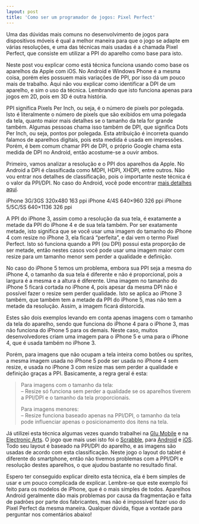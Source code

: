 ```yaml
---
layout: post
title: 'Como ser um programador de jogos: Pixel Perfect'
---
```


Uma das dúvidas mais comuns no desenvolvimento de jogos para dispositivos móveis é qual a melhor maneira para que o jogo se adapte em várias resoluções, e uma das técnicas mais usadas é a chamada Pixel Perfect, que consiste em utilizar a PPI do aparelho como base para isto.

Neste post vou explicar como está técnica funciona usando como base os aparelhos da Apple com iOS. No Android e Windows Phone é a mesma coisa, porém eles possuem mais variações de PPI, por isso dá um pouco mais de trabalho. Aqui não vou explicar como identificar a DPI de um aparelho, e sim o uso da técnica. Lembrando que isto funciona apenas para jogos em 2D, pois em 3D é outra história.

PPI significa Pixels Per Inch, ou seja, é o número de pixels por polegada. Isto é literalmente o número de pixels que são exibidos em uma polegada da tela, quanto maior mais detalhes se o tamanho da tela for grande também. Algumas pessoas chama isso também de DPI, que significa Dots Per Inch, ou seja, pontos por polegada. Esta atribuição é incorreta quando falamos de aparelhos digitais, pois esta medida é usada em impressões. Porém, é bem comum chamar PPI de DPI, o próprio Google chama esta medida de DPI no Android, então acostume-se a ouvir ambos.

Primeiro, vamos analizar a resolução e o PPI dos aparelhos da Apple. No Android a DPI é classificada como MDPI, HDPI, XHDPI, entre outros. Não vou entrar nos detalhes de classificação, pois o importante neste técnica é o valor da PPI/DPI. No caso do Android, você pode encontrar [mais detalhes aqui](http://developer.android.com/guide/practices/screens_support.html "DPI").

iPhone 3G/3GS 320x480 163 ppi iPhone 4/4S 640×960 326 ppi iPhone 5/5C/5S 640×1136 326 ppi

A PPI do iPhone 3, assim como a resolução da sua tela, é exatamente a metade da PPI do iPhone 4 e de sua tela também. Por ser exatamente metade, isto significa que se você usar uma imagem do tamanho do iPhone 4 com resize no iPhone 3, ela ficará “perfeita”, e dai vem o termo Pixel Perfect. Isto só funciona quando a PPI (ou DPI) possui esta proporção de ser metade, então nestes casos você pode usar uma imagem maior com resize para um tamanho menor sem perder a qualidade e definição.

No caso do iPhone 5 temos um problema, embora sua PPI seja a mesma do iPhone 4, o tamanho da sua tela é diferente e não é proporcional, pois a largura é a mesma e a altura é diferente. Uma imagem no tamanho do iPhone 5 ficará cortada no iPhone 4, pois apesar da mesma DPI não é possível fazer o resize sem perder qualidade. Isto se aplica ao iPhone 3 também, que também tem a metade da PPI do iPhone 5, mas não tem a metade da resolução. Assim, a imagem ficará distorcida.

Estes são dois exemplos levando em conta apenas imagens com o tamanho da tela do aparelho, sendo que funciona do iPhone 4 para o iPhone 3, mas não funciona do iPhone 5 para os demais. Neste caso, muitos desenvolvedores criam uma imagem para o iPhone 5 e uma para o iPhone 4, que é usada também no iPhone 3.

Porém, para imagens que não ocupam a tela inteira como botões ou sprites, a mesma imagem usada no iPhone 5 pode ser usada no iPhone 4 sem resize, e usada no iPhone 3 com resize mas sem perder a qualidade e definição graças a PPI. Basicamente, a regra geral é esta:

> Para imagens com o tamanho da tela:  
>  – Resize só funciona sem perder a qualidade se os aparelhos tiverem a PPI/DPI e o tamanho da tela proporcionais.
>
> Para imagens menores:  
>  – Resize funciona baseado apenas na PPI/DPI, o tamanho da tela pode influenciar apenas o posicionamento dos itens na tela.

Já utilizei esta técnica algumas vezes quando trabalhei na [Glu Mobile](http://glu.com "Glu") e na [Electronic Arts](http://ea.com "EA"). O jogo que mais usei isto foi o [Scrabble](http://www.ea.com/scrabble-paid-ipad?intcmp=EACom_scrabbleipad_update_0313 "Scrabble"), para [Android](https://play.google.com/store/apps/details?id=com.ea.game.scrabblemattel_bv "Android") e [iOS](https://itunes.apple.com/br/app/scrabble/id311691366?mt=8 "iOS"). Todo seu layout é baseado na PPI/DPI do aparelho, e as imagens são usadas de acordo com esta classificação. Neste jogo o layout do tablet é diferente do smartphone, então não tivemos problemas com a PPI/DPI e resolução destes aparelhos, o que ajudou bastante no resultado final.

Espero ter conseguido explicar direito esta técnica, ela é bem simples de usar e um pouco complicada de explicar. Lembre-se que este exemplo foi feito para os modelos de iPhone, que é o mais simples de todos. Aparelhos Android geralmente dão mais problemas por causa da fragmentação e falta de padrões por parte dos fabricantes, mas não é impossível fazer uso do Pixel Perfect da mesma maneira. Qualquer dúvida, fique a vontade para perguntar nos comentários abaixo!
